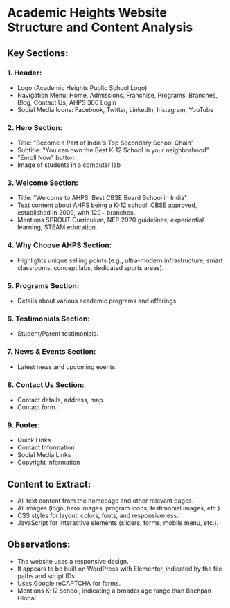# Academic Heights Website Structure and Content Analysis

## Key Sections:

### 1. Header:
- Logo (Academic Heights Public School Logo)
- Navigation Menu: Home, Admissions, Franchise, Programs, Branches, Blog, Contact Us, AHPS 360 Login
- Social Media Icons: Facebook, Twitter, LinkedIn, Instagram, YouTube

### 2. Hero Section:
- Title: "Become a Part of India's Top Secondary School Chain"
- Subtitle: "You can own the Best K-12 School in your neighborhood"
- "Enroll Now" button
- Image of students in a computer lab

### 3. Welcome Section:
- Title: "Welcome to AHPS: Best CBSE Board School in India"
- Text content about AHPS being a K-12 school, CBSE approved, established in 2009, with 120+ branches.
- Mentions SPROUT Curriculum, NEP 2020 guidelines, experiential learning, STEAM education.

### 4. Why Choose AHPS Section:
- Highlights unique selling points (e.g., ultra-modern infrastructure, smart classrooms, concept labs, dedicated sports areas).

### 5. Programs Section:
- Details about various academic programs and offerings.

### 6. Testimonials Section:
- Student/Parent testimonials.

### 7. News & Events Section:
- Latest news and upcoming events.

### 8. Contact Us Section:
- Contact details, address, map.
- Contact form.

### 9. Footer:
- Quick Links
- Contact Information
- Social Media Links
- Copyright information

## Content to Extract:
- All text content from the homepage and other relevant pages.
- All images (logo, hero images, program icons, testimonial images, etc.).
- CSS styles for layout, colors, fonts, and responsiveness.
- JavaScript for interactive elements (sliders, forms, mobile menu, etc.).

## Observations:
- The website uses a responsive design.
- It appears to be built on WordPress with Elementor, indicated by the file paths and script IDs.
- Uses Google reCAPTCHA for forms.
- Mentions K-12 school, indicating a broader age range than Bachpan Global.


